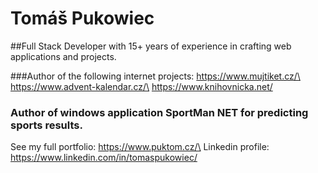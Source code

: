# Tomáš Pukowiec

##Full Stack Developer with 15+ years of experience in crafting web applications and projects.

###Author of the following internet projects:
https://www.mujtiket.cz/\
https://www.advent-kalendar.cz/\
https://www.knihovnicka.net/

### Author of windows application SportMan NET for predicting sports results.

See my full portfolio: https://www.puktom.cz/\
Linkedin profile: https://www.linkedin.com/in/tomaspukowiec/

